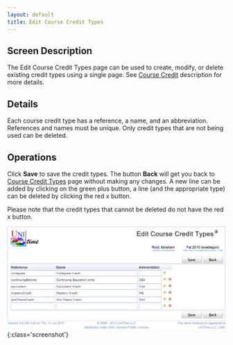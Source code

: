 ```yaml
---
layout: default
title: Edit Course Credit Types
---
```



## Screen Description


 The Edit Course Credit Types page can be used to create, modify, or delete existing credit types using a single page. See [Course Credit](course-credit) description for more details.

## Details


 Each course credit type has a reference, a name, and an abbreviation. References and names must be unique. Only credit types that are not being used can be deleted.

## Operations


 Click **Save** to save the credit types. The button **Back** will get you back to [Course Credit Types](course-credit-types) page without making any changes. A new line can be added by clicking on the green plus button, a line (and the appropriate type) can be deleted by clicking the red x button.


 Please note that the credit types that cannot be deleted do not have the red x button.


![Edit Course Credit Types](images/edit-course-credit-types-1.png){:class='screenshot'}
